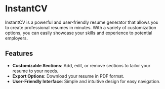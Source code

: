 # InstantCV

InstantCV is a powerful and user-friendly resume generator that allows you to create professional resumes in minutes. With a variety of customization options, you can easily showcase your skills and experience to potential employers.

## Features

- **Customizable Sections**: Add, edit, or remove sections to tailor your resume to your needs.
- **Export Options**: Download your resume in PDF format.
- **User-Friendly Interface**: Simple and intuitive design for easy navigation.
